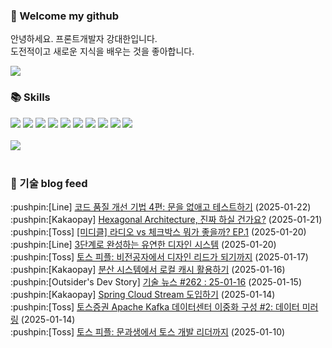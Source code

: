 ### 👋 Welcome my github

안녕하세요. 프론트개발자 강대한입니다.
<br>
도전적이고 새로운 지식을 배우는 것을 좋아합니다.

<!--
![header](https://capsule-render.vercel.app/api?type=Waving&color=auto&height=300&section=header&text=Welcome&fontAlignY=40&desc=KangDaeHan%20github%20&descSize=20&descAlignY=55&animation=fadeIn&fontSize=90)

**KangDaeHan/KangDaeHan** is a ✨ _special_ ✨ repository because its `README.md` (this file) appears on your GitHub profile.

Here are some ideas to get you started:

- 🔭 I’m currently working on ...
- 🌱 I’m currently learning ...
- 👯 I’m looking to collaborate on ...
- 🤔 I’m looking for help with ...
- 💬 Ask me about ...
- 📫 How to reach me: ...
- 😄 Pronouns: ...
- ⚡ Fun fact: ...
-->

<a href="https://twinfamily.github.io" target="_blank"><img src="https://img.shields.io/badge/Blog-121D33?style=flat-square&logo=blogger&logoColor=ffffff"/></a>

### :books: Skills
<a href="#" target="_blank"><img src="https://img.shields.io/badge/React-61DAFB?style=flat-square&logo=react&logoColor=ffffff"/></a>
<a href="#" target="_blank"><img src="https://img.shields.io/badge/Html5-E34F26?style=flat-square&logo=html5&logoColor=ffffff"/></a>
<a href="#" target="_blank"><img src="https://img.shields.io/badge/Javascript-F7DF1E?style=flat-square&logo=javascript&logoColor=ffffff"/></a>
<a href="#" target="_blank"><img src="https://img.shields.io/badge/Cssmodules-000000?style=flat-square&logo=cssmodules&logoColor=ffffff"/></a>
<a href="#" target="_blank"><img src="https://img.shields.io/badge/Node.js-339933?style=flat-square&logo=nodedotjs&logoColor=ffffff"/></a>
<a href="#" target="_blank"><img src="https://img.shields.io/badge/Typescript-3178C6?style=flat-square&logo=typescript&logoColor=ffffff"/></a>
<a href="#" target="_blank"><img src="https://img.shields.io/badge/Git-F05032?style=flat-square&logo=git&logoColor=ffffff"/></a>
<a href="#" target="_blank"><img src="https://img.shields.io/badge/Gitlab-FC6D26?style=flat-square&logo=gitlab&logoColor=ffffff"/></a>
<a href="#" target="_blank"><img src="https://img.shields.io/badge/Webpack-8DD6F9?style=flat-square&logo=webpack&logoColor=ffffff"/></a>
<a href="#" target="_blank"><img src="https://img.shields.io/badge/Vite-646CFF?style=flat-square&logo=vite&logoColor=ffffff"/></a>
<br><br>
<img src="https://github-readme-stats.vercel.app/api/top-langs/?username=KangDaeHan&layout=compact">
<br><br>
### :round_pushpin: 기술 blog feed
<!-- BLOG-POST-LIST:START --><div>:pushpin:[Line] <a target="_blank" href="https://techblog.lycorp.co.jp/ko/techniques-for-improving-code-quality-4">코드 품질 개선 기법 4편: 문을 없애고 테스트하기</a> (2025-01-22)</div><div>:pushpin:[Kakaopay] <a target="_blank" href="https://tech.kakaopay.com/post/home-hexagonal-architecture/">Hexagonal Architecture, 진짜 하실 건가요?</a> (2025-01-21)</div><div>:pushpin:[Toss] <a target="_blank" href="https://toss.tech/article/mysterydesignclub1">[미디클] 라디오 vs 체크박스 뭐가 좋을까? EP.1</a> (2025-01-20)</div><div>:pushpin:[Line] <a target="_blank" href="https://techblog.lycorp.co.jp/ko/a-flexible-design-system-using-3-tier-tokens">3단계로 완성하는 유연한 디자인 시스템</a> (2025-01-20)</div><div>:pushpin:[Toss] <a target="_blank" href="https://toss.tech/article/tosspeople-hyein">토스 피플: 비전공자에서 디자인 리드가 되기까지</a> (2025-01-17)</div><div>:pushpin:[Kakaopay] <a target="_blank" href="https://tech.kakaopay.com/post/local-caching-in-distributed-systems/">분산 시스템에서 로컬 캐시 활용하기</a> (2025-01-16)</div><div>:pushpin:[Outsider's Dev Story] <a target="_blank" href="https://blog.outsider.ne.kr/1751">기술 뉴스 #262 : 25-01-16</a> (2025-01-15)</div><div>:pushpin:[Kakaopay] <a target="_blank" href="https://tech.kakaopay.com/post/spring-cloud-stream/">Spring Cloud Stream 도입하기</a> (2025-01-14)</div><div>:pushpin:[Toss] <a target="_blank" href="https://toss.tech/article/kafka-distribution-2">토스증권 Apache Kafka 데이터센터 이중화 구성 #2: 데이터 미러링</a> (2025-01-14)</div><div>:pushpin:[Toss] <a target="_blank" href="https://toss.tech/article/toss-people-3">토스 피플: 문과생에서 토스 개발 리더까지</a> (2025-01-10)</div><!-- BLOG-POST-LIST:END -->

<!-- ![Anurag's GitHub stats](https://github-readme-stats.vercel.app/api?username=KangDaeHan&show_icons=true&theme=radical) -->
